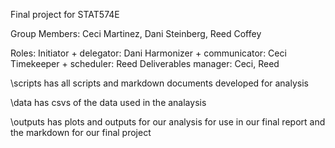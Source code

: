Final project for STAT574E

Group Members: Ceci Martinez, Dani Steinberg, Reed Coffey

Roles: 
Initiator + delegator: Dani
Harmonizer + communicator: Ceci
Timekeeper + scheduler: Reed
Deliverables manager: Ceci, Reed


\scripts has all scripts and markdown documents developed for analysis

\data has csvs of the data used in the analaysis

\outputs has plots and outputs for our analysis for use in our final report and the markdown for our final project
